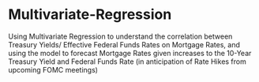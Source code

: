 # Multivariate-Regression

Using Multivariate Regression to understand the correlation between Treasury Yields/ Effective Federal Funds Rates on Mortgage Rates, and using 
the model to forecast Mortgage Rates given increases to the 10-Year Treasury Yield and Federal Funds Rate (in anticipation of Rate Hikes from upcoming
FOMC meetings)
